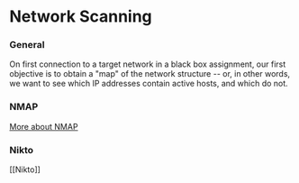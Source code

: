 # Network Scanning

### General

On first connection to a target network in a black box assignment, our first objective is to obtain a "map" of the network structure -- or, in other words, we want to see which IP addresses contain active hosts, and which do not.

### NMAP

[More about NMAP](NMAP.md#ICMP-Network-Scanning)


### Nikto

[[Nikto]]

